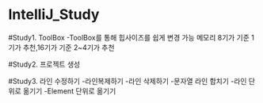 # IntelliJ_Study

#Study1. ToolBox
-ToolBox를 통해 힙사이즈를 쉽게 변경 가능
  메모리 8기가 기준 1기가 추천,16기가 기준 2~4기가 추천

#Study2. 프로젝트 생성

#Study3. 라인 수정하기
-라인복제하기
-라인 삭제하기
-문자열 라인 합치기
-라인 단위로 옮기기
-Element 단위로 옮기기